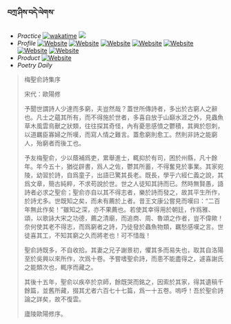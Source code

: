 ### བཀྲ་ཤིས་བདེ་ལེགས་ 
- _Practice_	[![wakatime](https://wakatime.com/badge/user/5043ee4a-e361-4607-9d47-d557f2005d05.svg)](https://wakatime.com/dashboard)	<a href="https://wakatime.com/@5043ee4a-e361-4607-9d47-d557f2005d05"><img src="https://wakatime.com/share/@IvanAXu/06501b1d-f434-4f2a-9524-dc2196223971.png" /></a> 
- _Profile_	[![Website](https://img.shields.io/website?label=&up_color=orange&up_message=Tianchi&url=https%3A%2F%2Fshields.io)](https://tianchi.aliyun.com/home/science/scienceDetail?userId=1095279182618)	[![Website](https://img.shields.io/website?label=&up_color=violet&up_message=AIstudio&url=https%3A%2F%2Fshields.io)](https://aistudio.baidu.com/aistudio/personalcenter/thirdview/979775)	[![Website](https://img.shields.io/website?label=&up_color=blue&up_message=Kaggle&url=https%3A%2F%2Fshields.io)](https://www.kaggle.com/ivanxu/)	[![Website](https://img.shields.io/website?label=&up_color=gay&up_message=Yuque&url=https%3A%2F%2Fshields.io)](https://www.yuque.com/ivanaxu)	[![Website](https://img.shields.io/website?label=&up_color=brown&up_message=Leetcode&url=https%3A%2F%2Fshields.io)](https://leetcode.cn/u/ivanaxu)	[![Website](https://img.shields.io/website?label=&up_color=red&up_message=Gitee&url=https%3A%2F%2Fshields.io)](https://gitee.com/IvanaXu)	[![Website](https://img.shields.io/website?label=&up_color=yellow&up_message=Monkeytype&url=https%3A%2F%2Fshields.io)](https://monkeytype.com/profile/IvanaXu) 
- _Product_	[![Website](https://img.shields.io/website?label=alpha&up_color=blue&up_message=EDA&url=https%3A%2F%2Fshields.io)](http://eda.tangjt.cn/) 
- _Poetry Daily_ 


> 梅聖俞詩集序
> 
> 宋代：歐陽修 
> 
> 予聞世謂詩人少達而多窮，夫豈然哉？蓋世所傳詩者，多出於古窮人之辭也。凡士之蘊其所有，而不得施於世者，多喜自放于山巔水涯之外，見蟲魚草木風雲鳥獸之狀類，往往探其奇怪，內有憂思感憤之鬱積，其興於怨刺，以道羈臣寡婦之所嘆，而寫人情之難言。蓋愈窮則愈工。然則非詩之能窮人，殆窮者而後工也。
> 
> 予友梅聖俞，少以蔭補爲吏，累舉進士，輒抑於有司，困於州縣，凡十餘年。年今五十，猶從辟書，爲人之佐，鬱其所蓄，不得奮見於事業。其家宛陵，幼習於詩，自爲童子，出語已驚其長老。既長，學乎六經仁義之說，其爲文章，簡古純粹，不求苟說於世。世之人徒知其詩而已。然時無賢愚，語詩者必求之聖俞；聖俞亦自以其不得志者，樂於詩而發之，故其平生所作，於詩尤多。世既知之矣，而未有薦於上者。昔王文康公嘗見而嘆曰：“二百年無此作矣！”雖知之深，亦不果薦也。若使其幸得用於朝廷，作爲雅、頌，以歌詠大宋之功德，薦之清廟，而追商、周、魯頌之作者，豈不偉歟！奈何使其老不得志，而爲窮者之詩，乃徒發於蟲魚物類，羈愁感嘆之言。世徒喜其工，不知其窮之久而將老也！可不惜哉！
> 
> 聖俞詩既多，不自收拾。其妻之兄子謝景初，懼其多而易失也，取其自洛陽至於吳興以來所作，次爲十卷。予嘗嗜聖俞詩，而患不能盡得之，遽喜謝氏之能類次也，輒序而藏之。
> 
> 其後十五年，聖俞以疾卒於京師，餘既哭而銘之，因索於其家，得其遺稿千餘篇，並舊所藏，掇其尤者六百七十七篇，爲一十五卷。嗚呼！吾於聖俞詩論之詳矣，故不復雲。
> 
> 廬陵歐陽修序。
>
